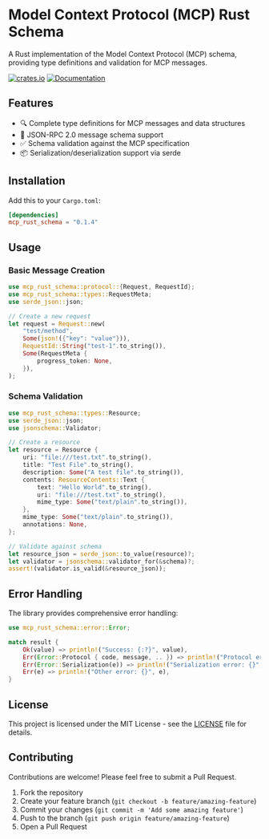 # Model Context Protocol (MCP) Rust Schema

A Rust implementation of the Model Context Protocol (MCP) schema, providing type definitions and validation for MCP messages.

[![crates.io](https://img.shields.io/crates/v/mcp_rust_schema.svg)](https://crates.io/crates/mcp_rust_schema)
[![Documentation](https://docs.rs/mcp_rust_schema/badge.svg)](https://docs.rs/mcp_rust_schema)

## Features

- 🔍 Complete type definitions for MCP messages and data structures
- 🚀 JSON-RPC 2.0 message schema support
- ✅ Schema validation against the MCP specification
- 📦 Serialization/deserialization support via serde

## Installation

Add this to your `Cargo.toml`:

```toml
[dependencies]
mcp_rust_schema = "0.1.4"
```

## Usage

### Basic Message Creation

```rust
use mcp_rust_schema::protocol::{Request, RequestId};
use mcp_rust_schema::types::RequestMeta;
use serde_json::json;

// Create a new request
let request = Request::new(
    "test/method",
    Some(json!({"key": "value"})),
    RequestId::String("test-1".to_string()),
    Some(RequestMeta {
        progress_token: None,
    }),
);
```

### Schema Validation

```rust
use mcp_rust_schema::types::Resource;
use serde_json::json;
use jsonschema::Validator;

// Create a resource
let resource = Resource {
    uri: "file:///test.txt".to_string(),
    title: "Test File".to_string(),
    description: Some("A test file".to_string()),
    contents: ResourceContents::Text {
        text: "Hello World".to_string(),
        uri: "file:///test.txt".to_string(),
        mime_type: Some("text/plain".to_string()),
    },
    mime_type: Some("text/plain".to_string()),
    annotations: None,
};

// Validate against schema
let resource_json = serde_json::to_value(resource)?;
let validator = jsonschema::validator_for(&schema)?;
assert!(validator.is_valid(&resource_json));
```

## Error Handling

The library provides comprehensive error handling:

```rust
use mcp_rust_schema::error::Error;

match result {
    Ok(value) => println!("Success: {:?}", value),
    Err(Error::Protocol { code, message, .. }) => println!("Protocol error {}: {}", code, message),
    Err(Error::Serialization(e)) => println!("Serialization error: {}", e),
    Err(e) => println!("Other error: {}", e),
}
```

## License

This project is licensed under the MIT License - see the [LICENSE](LICENSE) file for details.

## Contributing

Contributions are welcome! Please feel free to submit a Pull Request.

1. Fork the repository
2. Create your feature branch (`git checkout -b feature/amazing-feature`)
3. Commit your changes (`git commit -m 'Add some amazing feature'`)
4. Push to the branch (`git push origin feature/amazing-feature`)
5. Open a Pull Request
